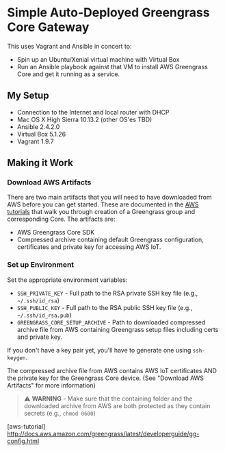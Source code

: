 # Simple Auto-Deployed Greengrass Core Gateway

This uses Vagrant and Ansible in concert to:

* Spin up an Ubuntu/Xenial virtual machine with Virtual Box
* Run an Ansible playbook against that VM to install AWS Greengrass
  Core and get it running as a service.

## My Setup

* Connection to the Internet and local router with DHCP
* Mac OS X High Sierra 10.13.2 (other OS'es TBD) 
* Ansible 2.4.2.0 
* Virtual Box 5.1.26
* Vagrant 1.9.7 

## Making it Work

### Download AWS Artifacts

There are two main artifacts that you will need to have downloaded from AWS
before you can get started.  These are documented in the 
[AWS tutorials](http://docs.aws.amazon.com/greengrass/latest/developerguide/gg-config.html) 
that walk you through creation of a Greengrass group and corresponding Core.
The artifacts are:

* AWS Greengrass Core SDK
* Compressed archive containing default Greengrass configuration, certificates and
  private key for accessing AWS IoT.

### Set up Environment

Set the appropriate environment variables:

* `SSH_PRIVATE_KEY` - Full path to the RSA private SSH key file (e.g., `~/.ssh/id_rsa`)
* `SSH_PUBLIC_KEY` - Full path to the RSA public SSH key file (e.g., `~/.ssh/id_rsa.pub`)
* `GREENGRASS_CORE_SETUP_ARCHIVE` - Path to downloaded compressed archive file from 
  AWS containing Greengrass setup files including certs and private key.

If you don't have a key pair yet, you'll have to generate one using `ssh-keygen`.

The compressed archive file from AWS contains AWS IoT certificates AND the 
private key for the Greengrass Core device.  (See "Download AWS Artifacts" for more
information)

> :warning: **WARNING** - Make sure that the containing folder and the downloaded archive from AWS
> are both protected as they contain secrets (e.g., `chmod 0600`)


[aws-tutorial] http://docs.aws.amazon.com/greengrass/latest/developerguide/gg-config.html
